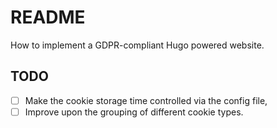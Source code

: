 # README

How to implement a GDPR-compliant Hugo powered website.

## TODO

- [ ] Make the cookie storage time controlled via the config file,
- [ ] Improve upon the grouping of different cookie types.